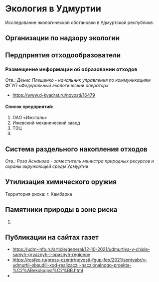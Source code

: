 # Экология в Удмуртии

Исследование экологической обстановки в Удмуртской республике.


## Организации по надзору экологии



## Пердприятия отходообразователи

### Размещение информации об образовании отходов
_Отв.: Денис Плещенко - начальник управления по коммуникациям ФГУП «Федеральный экологический оператор»_ 
- https://www.d-kvadrat.ru/novosti/16479

#### Список предприятий:
1. ОАО «Ижсталь»
2. Ижевский механический завод
3. ТЭЦ
4. 


## Система раздельного накопления отходов
_Отв.: Роза Аснанова - заместитель министра природных ресурсов и охраны окружающей среды Удмуртии_ 


## Утилизация химического оружия
Территория риска: г. Камбарка


## Памятники природы в зоне риска

1. 



## Публикации на сайтах газет
- https://udm-info.ru/article/general/12-10-2021/udmurtiya-v-chisle-samyh-gryaznyh-i-opasnyh-regionov
- https://rosfeo.ru/press-czentr/novosti-fgup-feo/2021/sentyabr/v-udmurtii-obsudili-xod-realizaczii-naczionalnogo-proekta-%C2%ABekologiya%C2%BB.html
- 
